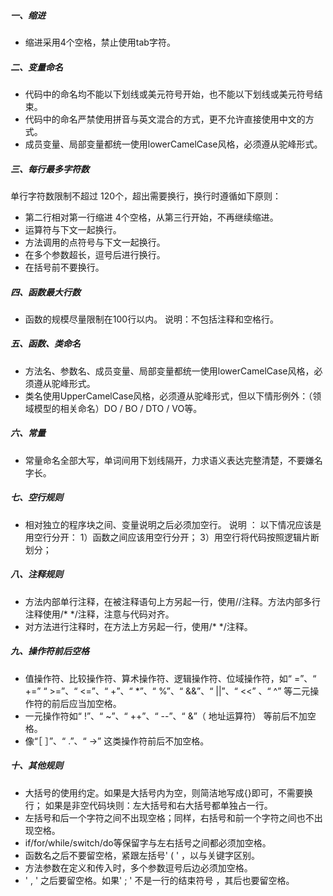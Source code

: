 ##### 一、缩进
* 缩进采用4个空格，禁止使用tab字符。
##### 二、变量命名
* 代码中的命名均不能以下划线或美元符号开始，也不能以下划线或美元符号结束。
* 代码中的命名严禁使用拼音与英文混合的方式，更不允许直接使用中文的方式。
* 成员变量、局部变量都统一使用lowerCamelCase风格，必须遵从驼峰形式。
##### 三、每行最多字符数
单行字符数限制不超过 120个，超出需要换行，换行时遵循如下原则： 
* 第二行相对第一行缩进 4个空格，从第三行开始，不再继续缩进。 
* 运算符与下文一起换行。 
* 方法调用的点符号与下文一起换行。 
* 在多个参数超长，逗号后进行换行。 
* 在括号前不要换行。
##### 四、函数最大行数
* 函数的规模尽量限制在100行以内。
说明：不包括注释和空格行。
##### 五、函数、类命名
* 方法名、参数名、成员变量、局部变量都统一使用lowerCamelCase风格，必须遵从驼峰形式。
* 类名使用UpperCamelCase风格，必须遵从驼峰形式，但以下情形例外：（领域模型的相关命名）DO / BO / DTO / VO等。
##### 六、常量
* 常量命名全部大写，单词间用下划线隔开，力求语义表达完整清楚，不要嫌名字长。
##### 七、空行规则
* 相对独立的程序块之间、变量说明之后必须加空行。
说明 ：
以下情况应该是用空行分开： 
1）函数之间应该用空行分开；
3）用空行将代码按照逻辑片断划分；
##### 八、注释规则
* 方法内部单行注释，在被注释语句上方另起一行，使用//注释。方法内部多行注释使用/* */注释，注意与代码对齐。
* 对方法进行注释时，在方法上方另起一行，使用/* */注释。
##### 九、操作符前后空格
* 值操作符、比较操作符、算术操作符、逻辑操作符、位域操作符，如“ =”、“ +=” 
“ >=”、“ <=”、“ +”、“ *”、“ %”、“ &&”、“ ||”、“ <<” 、“ ^” 等二元操作符的前后应当加空格。
* 一元操作符如“ !”、“ ~”、“ ++”、“ --”、“ &”（ 地址运算符） 等前后不加空格。
* 像“［ ］”、“ .”、“ ->” 这类操作符前后不加空格。
##### 十、其他规则
* 大括号的使用约定。如果是大括号内为空，则简洁地写成{}即可，不需要换行；
如果是非空代码块则：左大括号和右大括号都单独占一行。
* 左括号和后一个字符之间不出现空格；同样，右括号和前一个字符之间也不出现空格。
* if/for/while/switch/do等保留字与左右括号之间都必须加空格。
* 函数名之后不要留空格，紧跟左括号' ( ' ，以与关键字区别。
* 方法参数在定义和传入时，多个参数逗号后边必须加空格。
* ' , ' 之后要留空格。如果' ; ' 不是一行的结束符号 ，其后也要留空格。
